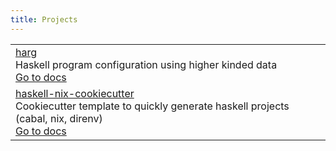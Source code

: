```yaml
---
title: Projects
---
```


<table class="posts-table">
  <tbody>
    <tr>
      <td>
        <a href="https://github.com/alexpeits/harg" class="posts-table-title">harg</a>
        <div class="posts-table-description">Haskell program configuration using higher kinded data</div>
        <div class="posts-table-tags tags"><a href="http://alexpeits.github.io/harg">Go to docs</a></div>
      </td>
    </tr>
    <tr>
      <td>
        <a href="https://github.com/alexpeits/haskell-nix-cookiecutter" class="posts-table-title">haskell-nix-cookiecutter</a>
        <div class="posts-table-description">Cookiecutter template to quickly generate haskell projects (cabal, nix, direnv)</div>
        <div class="posts-table-tags tags"><a href="https://github.com/alexpeits/haskell-nix-cookiecutter/blob/master/README.md">Go to docs</a></div>
      </td>
    </tr>
  </tbody>
</table>
